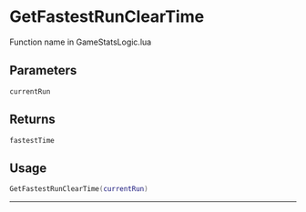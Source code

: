 # GetFastestRunClearTime
Function name in GameStatsLogic.lua
## Parameters
`currentRun`
## Returns
`fastestTime`
## Usage
```lua
GetFastestRunClearTime(currentRun)
```
---
